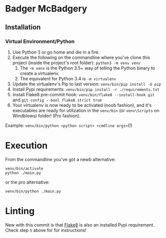 Badger McBadgery
================

## Installation
### Virtual Environment/Python
1. Use Python 3 or go home and die in a fire.
2. Execute the following on the commandline where you've clone this project (inside the project's root folder): ```python3 -m venv venv```
    1. The `-m venv` is the Python 3.5+ way of telling the Python binary to create a virtualenv.
    2. The equivalent for Python 3.4 is `-m virtualenv`
3. Update the virtualenv's Pip to last version:
    ```venv/bin/pip install -U pip```
4. Install Pypi requirements:
    ```venv/bin/pip install -r ./requirements.txt```
5. Install Flake8 pre-commit hook:
    ```venv/bin/flake8 --install-hook git``` and ```git config --bool flake8.strict true```
6. Your virtualenv is now ready to be activated (noob fashion), and it's executables are ready for utilization in the
    `venv/bin` (or `venv\Scripts` on Windblows) folder! (Pro fashion).

Example: `venv/bin/python <python script> <cmdline args>`(!)

# Execution
From the commandline you've got a newb alternative:
```
venv/bin/activate
python ./main.py
```

or the pro alternative:
```
venv/bin/python ./main.py
```

# Linting
New with this commit is that [Flake8](https://pypi.python.org/pypi/flake8) is also an installed Pypi requirement.
Check step `5` above for for instructions!
   
